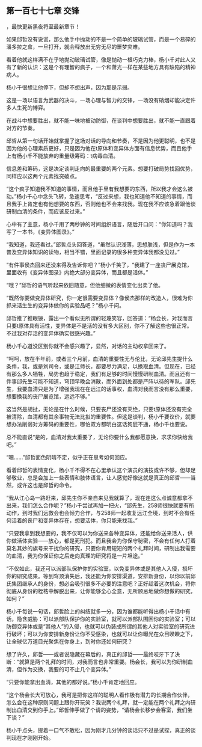 ## 第一百七十七章 交锋
，最快更新黑夜将至最新章节！

如果邱哲没有说谎，那么他手中抛动的不是一个简单的玻璃试管，而是一个易碎的潘多拉之盒，一旦打开，就会释放出无穷无尽的噩梦灾难。

看着他就这样满不在乎地抛动玻璃试管，像是抛动一根巧克力棒，杨小千对此人又有了新的认识：这是个有理智的疯子，一个和萧光一样在某些地方具有缺陷的精神病人。

杨小千很想让他停下，但却不想出声，因为那是示弱。

这是一场以语言为武器的决斗，一场心理与智力的交锋，一场没有硝烟却能决定许多人生死的博弈。

在战斗中想要胜出，就不能一味地被动防御，在谈判中想要胜出，就不能一直跟着对方的节奏。

邱哲从第一句话开始就掌握了这场对话的导向和节奏，不是因为他更聪明，也不是因为他的心理素质更好，只是因为他在t原体和变异体方面有信息优势，而且他手上有杨小千不能放弃的重量级筹码：t病毒血清。

信息差和筹码，这是决定谈判走向的最重要的两个元素。想要打破局势找回优势，同样应以这两个元素找突破点。

“这个疯子知道我不知道的事情，而且他手里有我想要的东西，所以我才会这么被动。”杨小千心中念头飞转，急速思考，“反过来想，我也知道他不知道的事情，而且我手上肯定也有他想要的东西，否则他也不会来找我。现在我不应该急着跟他谈研制血清的条件，而应该反过来。”

心中有了主意，杨小千用了两秒钟的时间组织语言，随后开口问：“你知道吗？我写了一本书，《变异体图录》。”

“我知道，我还看过。”邱哲点头回答道，“虽然认识浅薄，思想肤浅，但是作为一本普及变异体知识的读物，相当不错，里面记录的很多种变异体我都没见过。”

“有件事侯杰回来还没来得及告诉你吧？”杨小千笑了，“我建了一座丧尸展览馆，里面收有《变异体图录》内绝大部分变异体，而且都是活体。”

“哦？”邱哲的语气听起来依旧随意，但他细微的表情变化出卖了他。

“既然你要做变异体研究，你一定很需要变异体？像侯杰那样的改造人，很难为你抓来活生生的变异体做你的实验品吧？”杨小千问。

邱哲推了推眼镜，露出一个看似无所谓的轻蔑笑容，回答道：“杨会长，对我而言只要t原体具有活性，变异体是不是活的没有多大区别，你不了解这些也很正常。不过我对存活的变异体确实很感兴趣。”

杨小千心道没区别你就不会感兴趣了，显然，对话的主动权拿回来了。

“呵呵，放在半年前，或者三个月前，血清的重要性无与伦比，无论邱先生提什么条件，我，或是刘司令，或是江师长，都要尽力满足，以换取血清。但现在，已经有那么多人牺牲，局势也趋于稳定，我们有足够的时间慢慢研制血清。而且还有一件事邱先生可能不知道，穹顶早晚会消散，而外面到处都是严阵以待的军队。邱先生，我要血清只是为了增强我现在在远江的话事权，血清对我而言没有那么重要，想要换我的丧尸展览馆，远远不够。”

这当然是胡扯，无论是在什么时候，只要丧尸还没有灭绝，只要t原体还没有完全被清除，血清都有其余事物无法比拟的重要性。但这是谈判，杨小千要议价，就要想办法削弱对方筹码的重要性，哪怕双方都明白这话狗屁不通，杨小千也要说。

总不能直说“是的，血清对我太重要了，无论你要什么我都愿意换，求求你快给我吧。”

“嗯……”邱哲面色阴晴不定，似乎正在思考如何回应。

看着邱哲的表情变化，杨小千不得不在心里承认这个演员的演技或许不够，但却足够敬业，总是会加上一些表情和肢体语言，让人感觉好像这就是真正的邱哲――当然，或许这也是邱哲的命令。

“我从江心岛一路赶来，邱先生你不亲自来见我就算了，现在连这么点诚意都拿不出来，我们怎么合作呢？”杨小千尝试再加一把火，“邱先生，258师很快就要有所动作，到时我们远救会也会倾力合作，与258师一起收复远江全境，到时不会有任何活着的丧尸和变异体存在，想要活体，你只能来找我。”

“只要我拿到我想要的，我不仅可以为你送来各种变异体，还能给你送来活人，供你做活体实验――放心，都是死刑犯。而且我会为你保守秘密，不会有任何人打着莫名其妙的旗号来干扰你的研究，只要你肯用短短的两个礼拜时间，研制出我需要的血清，我为你保证你之后走向真理的研究将是一片坦途。”

“不仅如此，我还可以派部队保护你的实验室，以免变异体或是其他人入侵，损坏你的研究成果。等到穹顶消失后，我还能为你安排渠道，安排新身份，以你以前邱氏集团继承人的身份，想必会吸引很多不必要的注意吧？正好趁着这次机会，将你彻底从身份的桎梏中解脱出来，让你能够全心全意，无所顾忌地做你想做的研究，如何？”

杨小千每说一句话，邱哲脸上的纠结就多一分，因为谁都能听得出杨小千话中有话，隐含威胁：可以派部队保护你的实验室，就可以派部队围困你的实验室；可以防御变异体或是“其他人”的入侵，也就可以伪装成所谓的其他人对实验室的研究进行破坏；可以为你安排新身份让你不受感染，也就可以让你曝光在众目睽睽之下，让全球亿万道目光聚焦在你身上，到时你还如何研究？

想了许久，邱哲――或者说隐藏在幕后的，真正的邱哲――最终咬牙下了决断：“就算是两个礼拜的时间，对我而言也非常重要。杨会长，我可以为你研制血清，但作为交换，我要的可不止几个变异体。”

“只要你能拿出血清，其他的都好说。”杨小千肯定地回应。

“这个杨会长大可放心，我可是把你这样的聪明人看作极有潜力的长期合作伙伴，怎么会在这种原则问题上跟你开玩笑？我说两个礼拜，就一定能在两个礼拜之内研制出血清交到你手上。”邱哲伸手做了个请的姿势，“请杨会长移步会客室，我们坐下谈？”

杨小千点头，提着一口气不敢松，因为刚才几分钟的谈话只不过是试探，真正的谈判现在才刚刚开始。

